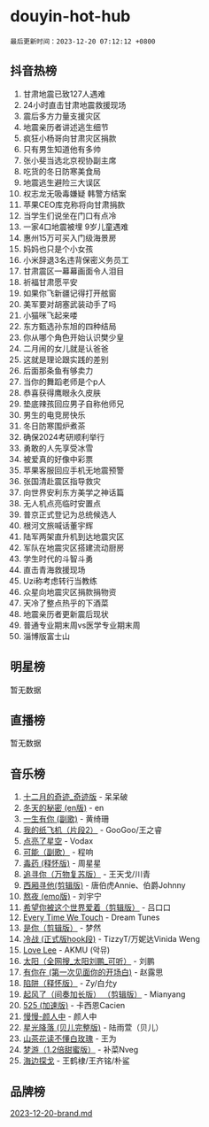# douyin-hot-hub

`最后更新时间：2023-12-20 07:12:12 +0800`

## 抖音热榜

1. 甘肃地震已致127人遇难
1. 24小时直击甘肃地震救援现场
1. 震后多方力量支援灾区
1. 地震亲历者讲述逃生细节
1. 疯狂小杨哥向甘肃灾区捐款
1. 只有男生知道他有多帅
1. 张小斐当选北京视协副主席
1. 吃货的冬日防寒美食局
1. 地震逃生避险三大误区
1. 权志龙无吸毒嫌疑 韩警方结案
1. 苹果CEO库克称将向甘肃捐款
1. 当学生们说坐在门口有点冷
1. 一家4口地震被埋 9岁儿童遇难
1. 惠州15万可买入门级海景房
1. 妈妈也只是个小女孩
1. 小米辞退3名违背保密义务员工
1. 甘肃震区一幕幕画面令人泪目
1. 祈福甘肃愿平安
1. 如果你飞新疆记得打开舷窗
1. 美军要对胡塞武装动手了吗
1. 小猫咪飞起来喽
1. 东方甄选孙东旭的四种结局
1. 你从哪个角色开始认识樊少皇
1. 二月闹的女儿就是认爸爸
1. 这就是理论跟实践的差别
1. 后面那条鱼有够卖力
1. 当你的舞蹈老师是个p人
1. 恭喜获得鹰眼永久皮肤
1. 垫底辣孩回应男子自称他师兄
1. 男生的电竞房快乐
1. 冬日防寒围炉煮茶
1. 确保2024考研顺利举行
1. 勇敢的人先享受冰雪
1. 被爱真的好像中彩票
1. 苹果客服回应手机无地震预警
1. 张国清赴震区指导救灾
1. 向世界安利东方美学之神话篇
1. 无人机点亮临时安置点
1. 普京正式登记为总统候选人
1. 根河文旅喊话董宇辉
1. 陆军两架直升机到达地震灾区
1. 军队在地震灾区搭建流动厨房
1. 学生时代的斗智斗勇
1. 直击青海救援现场
1. Uzi称考虑转行当教练
1. 众星向地震灾区捐款捐物资
1. 天冷了整点热乎的下酒菜
1. 地震亲历者更新震后现状
1. 普通专业期末周vs医学专业期末周
1. 淄博版富士山

## 明星榜

暂无数据

## 直播榜

暂无数据

## 音乐榜

1. [十二月的奇迹_奇迹版](https://sf6-cdn-tos.douyinstatic.com/obj/tos-cn-ve-2774/oMslvA9FBzGMGHnyUuoiiUjtIAXfMz6tzwByW8) - 呆呆破
1. [冬天的秘密 (en版)](https://sf3-cdn-tos.douyinstatic.com/obj/tos-cn-ve-2774/okIuMHDdzyf3FjGK4Lphe1vfHcQaPIHAg0Z4CR) - en
1. [一生有你 (副歌)](https://sf6-cdn-tos.douyinstatic.com/obj/tos-cn-ve-2774/o8xzM8HLaQzgMiJ96FKAWCenIuzkFpfClDdmeW) - 黄绮珊
1. [我的纸飞机（片段2）](https://sf6-cdn-tos.douyinstatic.com/obj/tos-cn-ve-2774/oM2ZrKcg2CD5AeRB2gkeXOFB1IxAGJdZPazYHf) - GooGoo/王之睿
1. [点亮了星空](https://sf3-cdn-tos.douyinstatic.com/obj/tos-cn-ve-2774/oEeZYED0P1FUySQvtdr5u4gInbCDeBOHzBhlrM) - Vodax
1. [可能（副歌）](https://sf6-cdn-tos.douyinstatic.com/obj/tos-cn-ve-2774/cde1731888894259b333569393c2fb51) - 程响
1. [毒药 (释怀版)](https://sf6-cdn-tos.douyinstatic.com/obj/tos-cn-ve-2774/oYILMEAzspdZBIzy4frJNB8ZHPHWAhiwowd4Ad) - 周星星
1. [追寻你（万物复苏版）](https://sf6-cdn-tos.douyinstatic.com/obj/tos-cn-ve-2774/oYeAZJsbjIDit9APmBg8u6uDUQnHmoCf3gbo74) - 王天戈/川青
1. [西厢寻他(剪辑版)](https://sf3-cdn-tos.douyinstatic.com/obj/tos-cn-ve-2774/oUsAVfAQKlRNxEv5qxvIB8o5qmIWUcXbzJKJhw) - 唐伯虎Annie、伯爵Johnny
1. [熬夜 (emo版)](https://sf3-cdn-tos.douyinstatic.com/obj/tos-cn-ve-2774/ocQZvZErLThAfNQOtBZ178gQDfCDFBL9iB5lvY) - 刘宇宁
1. [希望你被这个世界爱着（剪辑版）](https://sf3-cdn-tos.douyinstatic.com/obj/tos-cn-ve-2774/oo4H3BfEygN7l7bQaMBOZHCQ1eI4FqtED5skQ2) - 吕口口
1. [Every Time We Touch](https://sf3-cdn-tos.douyinstatic.com/obj/tos-cn-ve-2774/ogN6lUKQeBBfEVhIOMikG1CcJjugxk1tztZyhP) - Dream Tunes
1. [是你（剪辑版）](https://sf6-cdn-tos.douyinstatic.com/obj/tos-cn-ve-2774/46019dae783c4c969944217fe1cfafc4) - 梦然
1. [冷战 (正式版hook段)](https://sf3-cdn-tos.douyinstatic.com/obj/tos-cn-ve-2774/oMuEoiBasWApEMVDgNiI8VAByNmwo5J0pyf8Yx) - TizzyT/万妮达Vinida Weng
1. [Love Lee](https://sf3-cdn-tos.douyinstatic.com/obj/tos-cn-ve-2774/o05GbkJGbCBTdDnMtB0fwOYgkeZp23vrWQDQBS) - AKMU (악뮤)
1. [太阳（全网搜_太阳刘鹏_可听）](https://sf6-cdn-tos.douyinstatic.com/obj/tos-cn-ve-2774/ogWbyIQnlBFImVbeDocRdCIYtBHlbJXgfZMvgz) - 刘鹏
1. [有你在 (第一次见面你的开场白)](https://sf3-cdn-tos.douyinstatic.com/obj/tos-cn-ve-2774/oAthrQ3ClJBfI57uBoFEgNDYtNCZ0TSYQQfxQ0) - 赵露思
1. [陷阱（释怀版）](https://sf3-cdn-tos.douyinstatic.com/obj/tos-cn-ve-2774/oE8C21LeZrzKLDFfQYgMzx4GAIHageG5IzayY7) - Zy/白允y
1. [起风了（间奏加长版） （剪辑版）](https://sf3-cdn-tos.douyinstatic.com/obj/tos-cn-ve-2774/8a927fdf26bc49e0ada58e80d57cf030) - Mianyang
1. [525 (加速版)](https://sf6-cdn-tos.douyinstatic.com/obj/tos-cn-ve-2774/oIfKCtqfDyP8Vc9FpAPgWMyezT6LnDT1abRwGg) - 卡西恩Cacien
1. [慢慢-颜人中](https://sf6-cdn-tos.douyinstatic.com/obj/tos-cn-ve-2774/ocjHNfBXdBxQNC8ZGAeoLMFTUgtBg8bkExunDC) - 颜人中
1. [星光降落 (贝儿完整版)](https://sf3-cdn-tos.douyinstatic.com/obj/tos-cn-ve-2774/okwB9hAwyAtsFFkFBzAX1hOOfQuIoMNs0W2Mwr) - 陆雨萱（贝儿）
1. [山茶花读不懂白玫瑰](https://sf3-cdn-tos.douyinstatic.com/obj/tos-cn-ve-2774/osfn8B7DktrRHEPJgPCfDbw7QDQEkwC16BxZg9) - 王为
1. [梦游（1.2倍甜蜜版）](https://sf6-cdn-tos.douyinstatic.com/obj/tos-cn-ve-2774/o4gyAUm8hwufoEABmwVIiQtHsFuGzAEEWtNMzo) - 补菜Nveg
1. [海边探戈](https://sf6-cdn-tos.douyinstatic.com/obj/tos-cn-ve-2774/os9gE0VQCGqt6VQkZDyBBYvfSDY0QFe3vVmubn) - 王鹤棣/王齐铭/朴鲨

## 品牌榜

[2023-12-20-brand.md](2023-12-20-brand.md)
